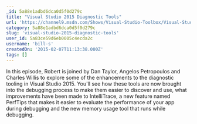 ```yaml
---
_id: 5a88e1adbd6dca0d5f0d279c
title: "Visual Studio 2015 Diagnostic Tools"
url: 'https://channel9.msdn.com/Shows/Visual-Studio-Toolbox/Visual-Studio-2015-Diagnostic-Tools'
category: 5a88e1adbd6dca0d5f0d279c
slug: 'visual-studio-2015-diagnostic-tools'
user_id: 5a83ce59d6eb0005c4ecda2c
username: 'bill-s'
createdOn: '2015-02-07T11:13:38.000Z'
tags: []
---
```


In this episode, Robert is joined by Dan Taylor, Angelos Petropoulos and Charles Willis to explore some of the enhancements to the diagnostic tooling in Visual Studio 2015. You'll see how these tools are now brought into the debugging process to make them easier to discover and use, what improvements have been made to IntelliTrace, a new feature named PerfTips that makes it easier to evaluate the performance of your app during debugging and the new memory usage tool that runs while debugging.
